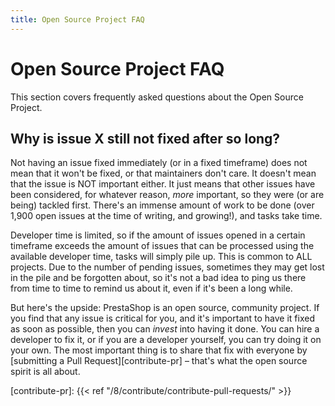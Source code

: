 ```yaml
---
title: Open Source Project FAQ
---
```


# Open Source Project FAQ

This section covers frequently asked questions about the Open Source Project.

## Why is issue X still not fixed after so long?

Not having an issue fixed immediately (or in a fixed timeframe) does not mean that it won't be fixed, or that maintainers don't care. It doesn't mean that the issue is NOT important either. It just means that other issues have been considered, for whatever reason, _more_ important, so they were (or are being) tackled first. There's an immense amount of work to be done (over 1,900 open issues at the time of writing, and growing!), and tasks take time.

Developer time is limited, so if the amount of issues opened in a certain timeframe exceeds the amount of issues that can be processed using the available developer time, tasks will simply pile up. This is common to ALL projects. Due to the number of pending issues, sometimes they may get lost in the pile and be forgotten about, so it's not a bad idea to ping us there from time to time to remind us about it, even if it's been a long while.

But here's the upside: PrestaShop is an open source, community project. If you find that any issue is critical for you, and it's important to have it fixed as soon as possible, then you can _invest_ into having it done. You can hire a developer to fix it, or if you are a developer yourself, you can try doing it on your own. The most important thing is to share that fix with everyone by [submitting a Pull Request][contribute-pr] – that's what the open source spirit is all about.

[contribute-pr]: {{< ref "/8/contribute/contribute-pull-requests/" >}}
